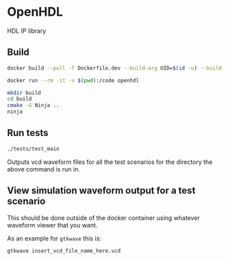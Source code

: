 # OpenHDL
HDL IP library

## Build

```bash
docker build --pull -f Dockerfile.dev --build-arg UID=$(id -u) --build-arg GID=$(id -g) -t openhdl .
```

```bash
docker run --rm -it -v $(pwd):/code openhdl
```

```bash
mkdir build
cd build
cmake -G Ninja ..
ninja
```

## Run tests

```bash
./tests/test_main
```

Outputs vcd waveform files for all the test scenarios for the directory the above command is run in.

## View simulation waveform output for a test scenario

This should be done outside of the docker container using whatever waveform viewer that you want.

As an example for ``gtkwave`` this is:

```bash
gtkwave insert_vcd_file_name_here.vcd
```


